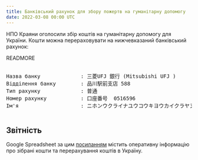 ```yaml
---
title: Банківський рахунок для збору пожертв на гуманітарну допомогу
date: 2022-03-08 00:00 UTC
---
```


НПО Краяни оголосили збір коштів на гуманітарну допомогу для
України. Кошти можна перераховувати на нижчевказаний банківський
рахунок:

READMORE

<pre>

Назва банку             : 三菱UFJ 銀行 (Mitsubishi UFJ )
Відділення банку        : 品川駅前支店 588
Тип рахунку             : 普通
Номер рахунку           : 口座番号  0516596
Ім'я                    : ニホンウクライナユウコウキヨウカイクラヤヌイ

</pre>

## Звітність

Google Spreadsheet за цим
<a
href="https://docs.google.com/spreadsheets/d/1hg1RaGq74qmvQHc8Aj0dR-MrVAxL_5IpHCNhFQfBlzQ/edit#gid=0">
посиланням</a> містить оперативну інформацію про зібрані кошти та
перерахування коштів в Україну.
